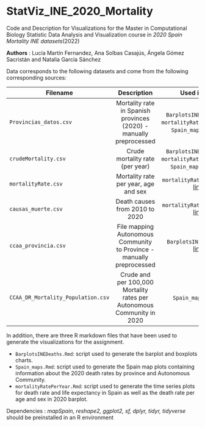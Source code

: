 # StatViz_INE_2020_Mortality
Code and Description for Visualizations for the Master in Computational Biology Statistic Data Analysis and Visualization course in *2020 Spain Mortality INE datasets*(2022)


**Authors** : Lucía Martín Fernandez, Ana Solbas Casajús, Ángela Gómez Sacristán and Natalia García Sánchez


Data corresponds to the following datasets and come from the following corresponding sources:

| Filename   |      Description      |  Used in code | Source |
|----------|:-------------:|:-------------:|:-------------:|
| `Provincias_datos.csv` |  Mortality rate in Spanish provinces (2020) - manually preprocessed | `BarplotsINEDeaths.Rmd`, `mortalityRatePerYear.Rmd`, `Spain_maps.Rmd`[links](https://github.com/Natpod/StatViz_INE_2020_Mortality) | [datos.gob.es](https://datos.gob.es/en/catalogo/ea0010587-defunciones-por-lugar-de-residencia-capitales-mes-de-la-defuncion-y-sexo-mnpd-identificador-api-t20-e301-defun-a2020-l0-20009-px)  | 
| `crudeMortality.csv` |   Crude mortality rate (per year)  |  `BarplotsINEDeaths.Rmd`, `mortalityRatePerYear.Rmd`, `Spain_maps.Rmd` [links](https://github.com/Natpod/StatViz_INE_2020_Mortality) | [INE](https://www.ine.es/jaxiT3/Tabla.htm?t=1411&L=0) |
| `mortalityRate.csv` | Mortality rate per year, age and sex |  `mortalityRatePerYear.Rmd` [links](https://github.com/Natpod/StatViz_INE_2020_Mortality) |
| `causas_muerte.csv` | Death causes from 2010 to 2020|  `mortalityRatePerYear.Rmd` [links](https://github.com/Natpod/StatViz_INE_2020_Mortality) | [INE](https://www.ine.es/jaxiT3/Tabla.htm?t=27150) | [datos.gob.es](https://datos.gob.es/en/catalogo/ea0010587-defunciones-por-causas-capitulos-sexo-y-provincia-ecm-identificador-api-49044) |
| `ccaa_provincia.csv` | File mapping Autonomous Community to Province - manually preprocessed |  `BarplotsINEDeaths.Rmd` [links](https://github.com/Natpod/StatViz_INE_2020_Mortality)| [INE](https://www.ine.es/daco/daco42/codmun/cod_ccaa_provincia.htm) |
| `CCAA_DR_Mortality_Population.csv` | Crude and per 100,000 Mortality rates per Autonomous Community in 2020 | `Spain_maps.Rmd`[link](https://github.com/Natpod/StatViz_INE_2020_Mortality/blob/main/Spain_maps.Rmd) | crafted in `BarplotsINEDeaths.Rmd` |


In addition, there are three R markdown files that have been used to generate the visualizations for the assignment. 

- `BarplotsINEDeaths.Rmd`: script used to generate the barplot and boxplots charts. 
- `Spain_maps.Rmd`: script used to generate the Spain map plots containing information about the 2020 death rates by province and Autonomous Community. 
- `mortalityRatePerYear.Rmd`: script used to generate the time series plots for death rate and life expectancy in Spain as well as the death rate per age and sex in 2020 barplot. 

Dependencies : *mapSpain, reshape2, ggplot2, sf, dplyr, tidyr, tidyverse* should be preinstalled in an R environment

